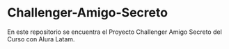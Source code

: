 # Challenger-Amigo-Secreto
En este repositorio se encuentra el Proyecto Challenger Amigo Secreto del Curso con Alura Latam.
